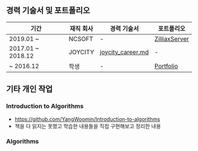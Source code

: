 
## 경력 기술서 및 포트폴리오

| 기간 | 재직 회사 | 경력 기술서 | 포트폴리오 |
|----------|----------|----------|----------|
| 2019.01 ~ | NCSOFT | - | [ZilliaxServer](https://github.com/YangWoomin/ZilliaxServer) |
| 2017.01 ~ 2018.12 | JOYCITY | [joycity_career.md](joycity_career.md) | - |
| ~ 2016.12 | 학생 | - | [Portfolio](https://github.com/YangWoomin/Portfolio) |

## 기타 개인 작업
### Introduction to Algorithms 
* https://github.com/YangWoomin/Introduction-to-algorithms
* 책을 다 읽지는 못했고 학습한 내용들을 직접 구현해보고 정리한 내용
### Algorithms 
